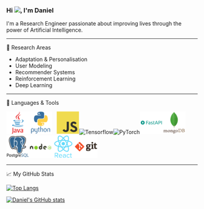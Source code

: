 ### Hi <img src="https://raw.githubusercontent.com/MartinHeinz/MartinHeinz/master/wave.gif" width="30px">, I'm Daniel

I'm a Research Engineer passionate about improving lives through the power of Artificial Intelligence.

---

📘 Research Areas

* Adaptation & Personalisation
* User Modeling
* Recommender Systems
* Reinforcement Learning
* Deep Learning

---

🧰 Languages & Tools

<img src="https://github.com/devicons/devicon/blob/master/icons/java/java-original-wordmark.svg" alt="Java" width="60" height="60"/><img src="https://github.com/devicons/devicon/blob/master/icons/python/python-original-wordmark.svg" alt="Python" width="60" height="60"/>&nbsp;&nbsp;&nbsp;<img src="https://github.com/devicons/devicon/blob/master/icons/javascript/javascript-original.svg" alt="Javascript" width="60" height="60"/><img src="https://github.com/valohai/ml-logos/blob/master/tensorflow-tf.svg" alt="Tensorflow" width="60" height="60"/><img src="https://github.com/valohai/ml-logos/blob/master/pytorch.svg" alt="PyTorch" width="60" height="60"/><img src="https://github.com/devicons/devicon/blob/master/icons/fastapi/fastapi-original-wordmark.svg" alt="FastAPI" width="60" height="60"/><img src="https://github.com/devicons/devicon/blob/master/icons/mongodb/mongodb-original-wordmark.svg" alt="MongoDB" width="60" height="60"/><img src="https://github.com/devicons/devicon/blob/master/icons/postgresql/postgresql-original-wordmark.svg" alt="PostgreSQL" width="60" height="60"/><img src="https://github.com/devicons/devicon/blob/master/icons/nodejs/nodejs-original-wordmark.svg" alt="Node" width="60" height="60"/><img src="https://github.com/devicons/devicon/blob/master/icons/react/react-original-wordmark.svg" alt="React" width="60" height="60"/><img src="https://github.com/devicons/devicon/blob/master/icons/git/git-original-wordmark.svg" alt="git" width="60" height="60"/>

---

📈 My GitHub Stats

[![Top Langs](https://github-readme-stats.vercel.app/api/top-langs/?username=httpdaniel&hide=html,css,shaderlab,hlsl,c%23,jupyter%20notebook&theme=buefy)](https://github.com/anuraghazra/github-readme-stats)

[![Daniel's GitHub stats](https://github-readme-stats.vercel.app/api?username=httpdaniel&theme=buefy)](https://github.com/anuraghazra/github-readme-stats)
